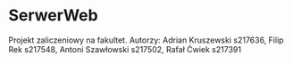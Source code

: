 # SerwerWeb
Projekt zaliczeniowy na fakultet.
Autorzy: 
Adrian Kruszewski s217636,
Filip Rek s217548,
Antoni Szawłowski s217502,
Rafał Ćwiek s217391
